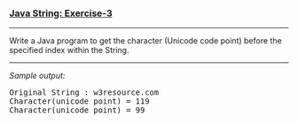 ### [Java String: Exercise-3](https://www.w3resource.com/java-exercises/string/java-string-exercise-3.php)

***
<p>Write a Java program to get the character (Unicode code point) before the specified index within the String.</p>

***
_Sample output:_
<pre class="output">
Original String : w3resource.com                                                                              
Character(unicode point) = 119                                                                                
Character(unicode point) = 99
</pre>
